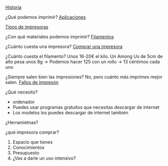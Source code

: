 
[Historia](./0.1.Historia.md)   

¿Qué podemos imprimir? [Aplicaciones](./0.2.Aplicaciones.md)

[Tipos de impresoras](./0.3.Tecnologias3D.md)

¿Con qué materiales podemos imprimir? [Filamentos](./4.0.Filamentos.md)




¿Cuánto cuesta una impresora? [Comprar una impresora](./0.4.ComprarImpresora3d.md)

¿Cuánto cuesta el filamento? Unos 16-20€ el kilo. Un Among Us de 5cm de alto pesa unos 8g -> Podemos hacer 125 con un rollo -> 13 céntimos cada uno

¿Siempre salen bien las impresiones? No, pero cuánto más imprimes mejor salen. [Fallos de impresón](./7.5.FallosImpresion.md)


¿Qué necesito?
* ordenador
* Puedes usar programas gratuitos que necesitas descargar de internet
* Los modelos los puedes descargar de internet también


¿Herramietnas?



¿qué impresora comprar?

1. Espacio que tienes
1. Conocimientos
1. Presupuesto
1. ¿Vas a darle un uso intensivo?